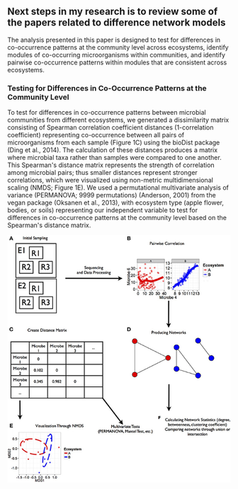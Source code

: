 ## Next steps in my research is to review some of the papers related to difference network models

The analysis presented in this paper is designed to test for differences in co-occurrence patterns at the community level across ecosystems, identify modules of co-occurring microorganisms within communities, and identify pairwise co-occurrence patterns within modules that are consistent across ecosystems.

### Testing for Differences in Co-Occurrence Patterns at the Community Level
To test for differences in co-occurrence patterns between microbial communities from different ecosystems, we generated a dissimilarity matrix consisting of Spearman correlation coefficient distances (1-correlation coefficient) representing co-occurrence between all pairs of microorganisms from each sample (Figure 1C) using the bioDist package (Ding et al., 2014). The calculation of these distances produces a matrix where microbial taxa rather than samples were compared to one another. This Spearman's distance matrix represents the strength of correlation among microbial pairs; thus smaller distances represent stronger correlations, which were visualized using non-metric multidimensional scaling (NMDS; Figure 1E). We used a permutational multivariate analysis of variance (PERMANOVA; 9999 permutations) (Anderson, 2001) from the vegan package (Oksanen et al., 2013), with ecosystem type (apple flower, bodies, or soils) representing our independent variable to test for differences in co-occurrence patterns at the community level based on the Spearman's distance matrix.

![image](https://github.com/EngineerDanny/CS685-Microbe-Network-Research/blob/main/Fall-2023/fmicb-05-00358-g001.jpg)
